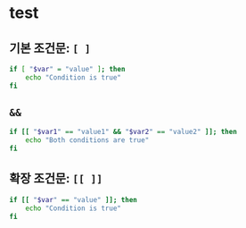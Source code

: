 # test

## 기본 조건문: `[ ]`

```bash
if [ "$var" = "value" ]; then
    echo "Condition is true"
fi
```

## `&&`

```bash
if [[ "$var1" == "value1" && "$var2" == "value2" ]]; then
    echo "Both conditions are true"
fi
```

## 확장 조건문: `[[ ]]`

```bash
if [[ "$var" == "value" ]]; then
    echo "Condition is true"
fi
```
